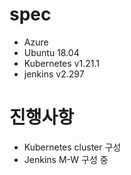 # spec
- Azure
- Ubuntu 18.04
- Kubernetes v1.21.1
- jenkins v2.297

# 진행사항
- Kubernetes cluster 구성
- Jenkins M-W 구성 중

